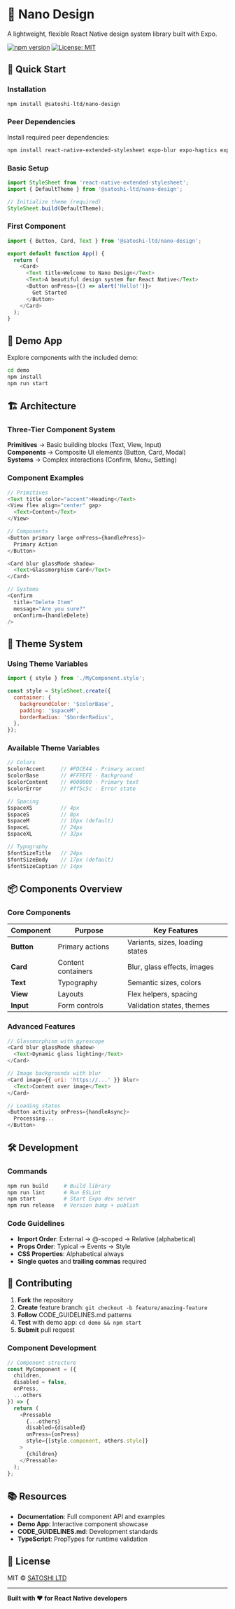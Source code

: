 # 🎨 Nano Design

A lightweight, flexible React Native design system library built with Expo.

[![npm version](https://badge.fury.io/js/@satoshi-ltd%2Fnano-design.svg)](https://badge.fury.io/js/@satoshi-ltd%2Fnano-design)
[![License: MIT](https://img.shields.io/badge/License-MIT-yellow.svg)](https://opensource.org/licenses/MIT)

## 🚀 Quick Start

### Installation

```bash
npm install @satoshi-ltd/nano-design
```

### Peer Dependencies

Install required peer dependencies:

```bash
npm install react-native-extended-stylesheet expo-blur expo-haptics expo-sensors
```

### Basic Setup

```javascript
import StyleSheet from 'react-native-extended-stylesheet';
import { DefaultTheme } from '@satoshi-ltd/nano-design';

// Initialize theme (required)
StyleSheet.build(DefaultTheme);
```

### First Component

```javascript
import { Button, Card, Text } from '@satoshi-ltd/nano-design';

export default function App() {
  return (
    <Card>
      <Text title>Welcome to Nano Design</Text>
      <Text>A beautiful design system for React Native</Text>
      <Button onPress={() => alert('Hello!')}>
        Get Started
      </Button>
    </Card>
  );
}
```

## 📱 Demo App

Explore components with the included demo:

```bash
cd demo
npm install
npm run start
```

## 🏗️ Architecture

### Three-Tier Component System

**Primitives** → Basic building blocks (Text, View, Input)  
**Components** → Composite UI elements (Button, Card, Modal)  
**Systems** → Complex interactions (Confirm, Menu, Setting)

### Component Examples

```javascript
// Primitives
<Text title color="accent">Heading</Text>
<View flex align="center" gap>
  <Text>Content</Text>
</View>

// Components  
<Button primary large onPress={handlePress}>
  Primary Action
</Button>

<Card blur glassMode shadow>
  <Text>Glassmorphism Card</Text>
</Card>

// Systems
<Confirm
  title="Delete Item"
  message="Are you sure?"
  onConfirm={handleDelete}
/>
```

## 🎨 Theme System

### Using Theme Variables

```javascript
import { style } from './MyComponent.style';

const style = StyleSheet.create({
  container: {
    backgroundColor: '$colorBase',
    padding: '$spaceM',
    borderRadius: '$borderRadius',
  },
});
```

### Available Theme Variables

```javascript
// Colors
$colorAccent     // #FDCE44 - Primary accent
$colorBase       // #FFFEFE - Background  
$colorContent    // #000000 - Primary text
$colorError      // #ff5c5c - Error state

// Spacing
$spaceXS         // 4px
$spaceS          // 8px  
$spaceM          // 16px (default)
$spaceL          // 24px
$spaceXL         // 32px

// Typography
$fontSizeTitle   // 24px
$fontSizeBody    // 17px (default)
$fontSizeCaption // 14px
```

## 📦 Components Overview

### Core Components

| Component | Purpose | Key Features |
|-----------|---------|--------------|
| **Button** | Primary actions | Variants, sizes, loading states |
| **Card** | Content containers | Blur, glass effects, images |
| **Text** | Typography | Semantic sizes, colors |
| **View** | Layouts | Flex helpers, spacing |
| **Input** | Form controls | Validation states, themes |

### Advanced Features

```javascript
// Glassmorphism with gyroscope
<Card blur glassMode shadow>
  <Text>Dynamic glass lighting</Text>
</Card>

// Image backgrounds with blur
<Card image={{ uri: 'https://...' }} blur>
  <Text>Content over image</Text>
</Card>

// Loading states
<Button activity onPress={handleAsync}>
  Processing...
</Button>
```

## 🛠️ Development

### Commands

```bash
npm run build     # Build library
npm run lint      # Run ESLint
npm start         # Start Expo dev server
npm run release   # Version bump + publish
```

### Code Guidelines

- **Import Order**: External → @-scoped → Relative (alphabetical)
- **Props Order**: Typical → Events → Style
- **CSS Properties**: Alphabetical always
- **Single quotes** and **trailing commas** required

## 🤝 Contributing

1. **Fork** the repository
2. **Create** feature branch: `git checkout -b feature/amazing-feature`
3. **Follow** CODE_GUIDELINES.md patterns
4. **Test** with demo app: `cd demo && npm start`
5. **Submit** pull request

### Component Development

```javascript
// Component structure
const MyComponent = ({ 
  children,
  disabled = false,
  onPress,
  ...others 
}) => {
  return (
    <Pressable
      {...others}
      disabled={disabled}
      onPress={onPress}
      style={[style.component, others.style]}
    >
      {children}
    </Pressable>
  );
};
```

## 📚 Resources

- **Documentation**: Full component API and examples
- **Demo App**: Interactive component showcase  
- **CODE_GUIDELINES.md**: Development standards
- **TypeScript**: PropTypes for runtime validation

## 📄 License

MIT © [SATOSHI LTD](https://github.com/satoshi-ltd)

---

**Built with ❤️ for React Native developers**